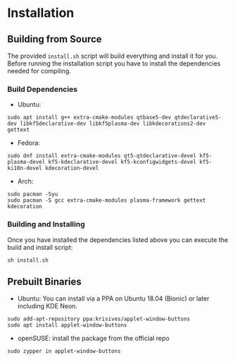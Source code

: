 Installation
============

## Building from Source
The provided `install.sh` script will build everything and install it for you. Before running the installation script you have to install the dependencies needed for compiling.

### Build Dependencies

- Ubuntu:
```
sudo apt install g++ extra-cmake-modules qtbase5-dev qtdeclarative5-dev libkf5declarative-dev libkf5plasma-dev libkdecorations2-dev gettext
```
- Fedora:
```
sudo dnf install extra-cmake-modules qt5-qtdeclarative-devel kf5-plasma-devel kf5-kdeclarative-devel kf5-kconfigwidgets-devel kf5-ki18n-devel kdecoration-devel
```
- Arch:
```
sudo pacman -Syu
sudo pacman -S gcc extra-cmake-modules plasma-framework gettext kdecoration
```

### Building and Installing
Once you have installed the dependencies listed above you can execute the build and install script:

```
sh install.sh
```

## Prebuilt Binaries

- Ubuntu: You can install via a PPA on Ubuntu 18.04 (Bionic) or later including KDE Neon.
```
sudo add-apt-repository ppa:krisives/applet-window-buttons
sudo apt install applet-window-buttons
```

- openSUSE: install the package from the official repo
```
sudo zypper in applet-window-buttons
```
